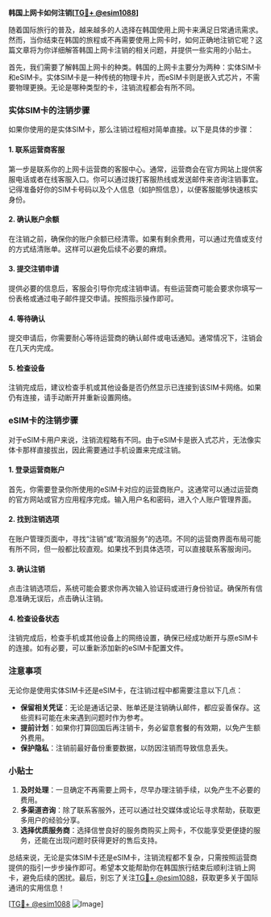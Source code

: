 **韩国上网卡如何注销[[TG💪+ @esim1088](https://t.me/s/esim1088)]**

随着国际旅行的普及，越来越多的人选择在韩国使用上网卡来满足日常通讯需求。然而，当你结束在韩国的旅程或不再需要使用上网卡时，如何正确地注销它呢？这篇文章将为你详细解答韩国上网卡注销的相关问题，并提供一些实用的小贴士。

首先，我们需要了解韩国上网卡的种类。韩国的上网卡主要分为两种：实体SIM卡和eSIM卡。实体SIM卡是一种传统的物理卡片，而eSIM卡则是嵌入式芯片，不需要物理更换。无论是哪种类型的卡，注销流程都会有所不同。

### 实体SIM卡的注销步骤

如果你使用的是实体SIM卡，那么注销过程相对简单直接。以下是具体的步骤：

#### 1. **联系运营商客服**
   第一步是联系你的上网卡运营商的客服中心。通常，运营商会在官方网站上提供客服电话或者在线客服入口。你可以通过拨打客服热线或发送邮件来咨询注销事宜。记得准备好你的SIM卡号码以及个人信息（如护照信息），以便客服能够快速核实身份。

#### 2. **确认账户余额**
   在注销之前，确保你的账户余额已经清零。如果有剩余费用，可以通过充值或支付的方式结清账单。这样可以避免后续不必要的麻烦。

#### 3. **提交注销申请**
   提供必要的信息后，客服会引导你完成注销申请。有些运营商可能会要求你填写一份表格或通过电子邮件提交申请。按照指示操作即可。

#### 4. **等待确认**
   提交申请后，你需要耐心等待运营商的确认邮件或电话通知。通常情况下，注销会在几天内完成。

#### 5. **检查设备**
   注销完成后，建议检查手机或其他设备是否仍然显示已连接到该SIM卡网络。如果仍有连接，请手动断开并重新设置网络。

### eSIM卡的注销步骤

对于eSIM卡用户来说，注销流程略有不同。由于eSIM卡是嵌入式芯片，无法像实体卡那样直接拔出，因此需要通过手机设置来完成注销。

#### 1. **登录运营商账户**
   首先，你需要登录你所使用的eSIM卡对应的运营商账户。这通常可以通过运营商的官方网站或官方应用程序完成。输入用户名和密码，进入个人账户管理界面。

#### 2. **找到注销选项**
   在账户管理页面中，寻找“注销”或“取消服务”的选项。不同的运营商界面布局可能有所不同，但一般都比较直观。如果找不到具体选项，可以直接联系客服询问。

#### 3. **确认注销**
   点击注销选项后，系统可能会要求你再次输入验证码或进行身份验证。确保所有信息准确无误后，点击确认注销。

#### 4. **检查设备状态**
   注销完成后，检查手机或其他设备上的网络设置，确保已经成功断开与原eSIM卡的连接。如有必要，可以重新添加新的eSIM卡配置文件。

### 注意事项

无论你是使用实体SIM卡还是eSIM卡，在注销过程中都需要注意以下几点：

- **保留相关凭证**：无论是通话记录、账单还是注销确认邮件，都应妥善保存。这些资料可能在未来遇到问题时作为参考。
- **提前计划**：如果你打算回国后再注销卡，务必留意套餐的有效期，以免产生额外费用。
- **保护隐私**：注销前最好备份重要数据，以防因注销而导致信息丢失。

### 小贴士

1. **及时处理**：一旦确定不再需要上网卡，尽早办理注销手续，以免产生不必要的费用。
2. **多渠道咨询**：除了联系客服外，还可以通过社交媒体或论坛寻求帮助，获取更多用户的经验分享。
3. **选择优质服务商**：选择信誉良好的服务商购买上网卡，不仅能享受更便捷的服务，还能在出现问题时获得更好的售后支持。

总结来说，无论是实体SIM卡还是eSIM卡，注销流程都不复杂，只需按照运营商提供的指引一步步操作即可。希望本文能帮助你在韩国旅行结束后顺利注销上网卡，避免后续的困扰。最后，别忘了关注[TG💪+ @esim1088](https://t.me/s/esim1088)，获取更多关于国际通讯的实用信息！

[[TG💪+ @esim1088](https://t.me/s/esim1088) ![Image](https://i.postimg.cc/4NQfJmqS/Snipaste-2025-05-13-00-14-12.png)]